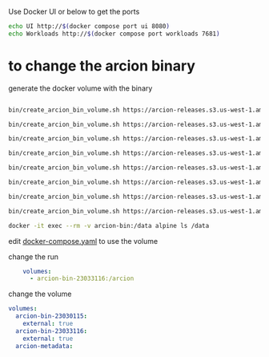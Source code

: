 Use Docker UI or below to get the ports
```bash
echo UI http://$(docker compose port ui 8080)
echo Workloads http://$(docker compose port workloads 7681)
```

# to change the arcion binary

generate the docker volume with the binary

```bash

bin/create_arcion_bin_volume.sh https://arcion-releases.s3.us-west-1.amazonaws.com/general/replicant/replicant-cli-23.02.01.21.zip

bin/create_arcion_bin_volume.sh https://arcion-releases.s3.us-west-1.amazonaws.com/general/replicant/replicant-cli-23.03.31.21.zip

bin/create_arcion_bin_volume.sh https://arcion-releases.s3.us-west-1.amazonaws.com/general/replicant/replicant-cli-23.04.30.19.zip

bin/create_arcion_bin_volume.sh https://arcion-releases.s3.us-west-1.amazonaws.com/general/replicant/replicant-cli-23.05.31.7.zip

bin/create_arcion_bin_volume.sh https://arcion-releases.s3.us-west-1.amazonaws.com/general/replicant/replicant-cli-23.05.31.9.zip

bin/create_arcion_bin_volume.sh https://arcion-releases.s3.us-west-1.amazonaws.com/general/replicant/develop/replicant-cli-latest.zip

bin/create_arcion_bin_volume.sh https://arcion-releases.s3.us-west-1.amazonaws.com/general/replicant/replicant-cli-23.06.30.0.zip

bin/create_arcion_bin_volume.sh https://arcion-releases.s3.us-west-1.amazonaws.com/general/replicant/replicant-cli-23.06.30.1.zip

docker -it exec --rm -v arcion-bin:/data alpine ls /data
```

edit [docker-compose.yaml](./docker-compose.yaml) to use the volume

change the run
```yaml
    volumes:
      - arcion-bin-23033116:/arcion
```    

change the volume
```yaml
volumes:
  arcion-bin-23030115:
    external: true
  arcion-bin-23033116:
    external: true
  arcion-metadata:
```